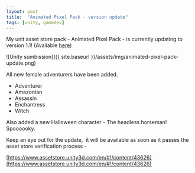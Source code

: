 ```yaml
---
layout: post
title:  "Animated Pixel Pack - version update"
tags: [unity, gamedev]
---
```


My unit asset store pack - Animated Pixel Pack - is currently updating to version 1.1! (Available [here](https://www.assetstore.unity3d.com/en/#!/content/43626))

![Unity sumbission]({{ site.baseurl }}/assets/img/animated-pixel-pack-update.png) 

All new female adventurers have been added.
- Adventurer
- Amazonian
- Assassin
- Enchantress
- Witch

Also added a new Halloween character - The headless horseman! Spoooooky.

Keep an eye out for the update,  it will be available as soon as it passes the asset store verification process -

[https://www.assetstore.unity3d.com/en/#!/content/43626](https://www.assetstore.unity3d.com/en/#!/content/43626)
